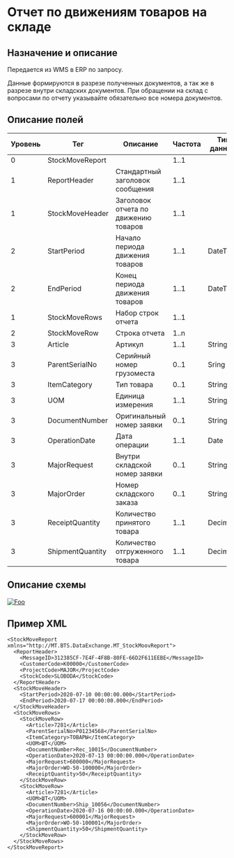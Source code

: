 # Отчет по движениям товаров на складе

## Назначение и описание
Передается из WMS в ERP по запросу.

Данные формируются в разрезе полученных документов, а так же в разрезе внутри складских документов. При обращении на склад с вопросами по отчету указывайте обязательно все номера документов.

## Описание полей

Уровень | Тег | Описание | Частота | Тип данных | Размер поля | Комментарий
--------|-----|----------|---------|------------|-------------|------------
0       | StockMoveReport  |                                | 1..1          |            |             |
1       | ReportHeader     | Стандартный заголовок сообщения      | 1..1    |            |             | Общая структура сообщения
1       | StockMoveHeader  | Заголовок отчета по движению товаров | 1..1    |            |             |                          
2       | StartPeriod      | Начало периода движения товаров      | 1..1    | DateTime   |             |
2       | EndPeriod        | Конец периода движения товаров       | 1..1    | DateTime   |             |
1       | StockMoveRows    | Набор строк отчета                   | 1..1    |            |             |                          
2       | StockMoveRow     | Строка отчета                        | 1..n    |            |             |                          
3       | Article          | Артикул                              | 1..1    | String     | 100         |                          
3       | ParentSerialNo   | Серийный номер грузоместа            | 0..1    | Sring      | 20          |                          
3       | ItemCategory     | Тип товара                           | 0..1    | String     | 10          |                          
3       | UOM              | Единица измерения                    | 1..1    | String     | 10          |                          
3       | DocumentNumber   | Оригинальный номер заявки            | 0..1    | String     | 50          |                          
3       | OperationDate    | Дата операции                        | 1..1    | Date       |             |                          
3       | MajorRequest     | Внутри складской номер заявки        | 0..1    | String     | 20          |                          
3       | MajorOrder       | Номер складского заказа              | 0..1    | String     | 20          |                          
3       | ReceiptQuantity  | Количество принятого товара          | 1..1    | Decimal    |             |                          
3       | ShipmentQuantity | Количество отгруженного товара       | 1..1    | Decimal    |             |                          

## Описание схемы
<a href="/XSD/MT_StockMoveReport.xsd" rel="XSD">![Foo](https://user-images.githubusercontent.com/22858622/134012526-73d1b128-a2cd-4d14-8a13-10f81a57c04f.png)</a>

## Пример XML
```
<StockMoveReport xmlns="http://MT.BTS.DataExchange.MT_StockMoovReport">
  <ReportHeader>
    <MessageID>312385CF-7E4F-4F8B-80FE-66D2F611EEBE</MessageID>
    <CustomerCode>К00000</CustomerCode>
    <ProjectCode>MAJOR</ProjectCode>
    <StockCode>SLOBODA</StockCode>
  </ReportHeader>
  <StockMoveHeader>
    <StartPeriod>2020-07-10 00:00:00.000</StartPeriod>
    <EndPeriod>2020-07-17 00:00:00.000</EndPeriod>
  </StockMoveHeader>
  <StockMoveRows>
    <StockMoveRow>
      <Article>7281</Article>
      <ParentSerialNo>P01234568</ParentSerialNo>
      <ItemCategory>ТОВАРЫ</ItemCategory>
      <UOM>ШТ</UOM>
      <DocumentNumber>Rec_10015</DocumentNumber>
      <OperationDate>2020-07-13 00:00:00.000</OperationDate>
      <MajorRequest>600000</MajorRequest>
      <MajorOrder>WO-50-100000</MajorOrder>
      <ReceiptQuantity>50</ReceiptQuantity>
    </StockMoveRow>
    <StockMoveRow>
      <Article>7281</Article>
      <UOM>ШТ</UOM>
      <DocumentNumber>Ship_10056</DocumentNumber>
      <OperationDate>2020-07-16 00:00:00.000</OperationDate>
      <MajorRequest>600001</MajorRequest>
      <MajorOrder>WO-50-100001</MajorOrder>
      <ShipmentQuantity>50</ShipmentQuantity>
    </StockMoveRow>
  </StockMoveRows>
</StockMoveReport>
```
